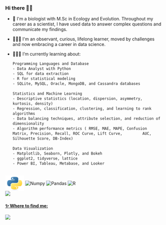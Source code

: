 ### Hi there 🐱‍👤

- 🌱 I'm a biologist with M.Sc in Ecology and Evolution. Throughout my career as a scientist, I have used data to answer complex questions and communicate my findings.
- 👩🏻‍🔬 I'm an observant, curious, lifelong learner, moved by challenges and now embracing a career in data science.
- 👩🏻‍💻 I’m currently learning about:
      
      Programming Languages and Database
      - Data Analyst with Python
      - SQL for data extraction
      - R for statistical modeling
      - SQLite, MySQL, Oracle, MongoDB, and Cassandra databases

      Statistics and Machine Learning
      - Descriptive statistics (location, dispersion, asymmetry, kurtosis, density)
      - Regression, classification, clustering, and learning to rank algorithms
      - Data balancing techniques, attribute selection, and reduction of
      dimensionality
      - Algorithm performance metrics ( RMSE, MAE, MAPE, Confusion Matrix, Precision, Recall, ROC Curve, Lift Curve,         AUC, Silhouette Score, DB-Index)
      
      Data Visualization
      - Matplotlib, Seaborn, Plotly, and Bokeh
      - ggplot2, tidyverse, lattice
      - Power BI, Tableau, Metabase, and Looker
      
<div style="display: inline_block"><br>
   <img align="center" alt="Python" height="50" width="60" 
   src="https://raw.githubusercontent.com/devicons/devicon/master/icons/python/python-original.svg">
   <img align="center" alt="Numpy" height="50" width="60" 
   src="https://cdn.jsdelivr.net/gh/devicons/devicon/icons/numpy/numpy-original-wordmark.svg">
  <img align="center" alt="Pandas" height="50" width="60"
  src="https://cdn.jsdelivr.net/gh/devicons/devicon/icons/pandas/pandas-original-wordmark.svg">        
  <img align="center" alt="R" height="50" width="60" 
   src="https://cdn.jsdelivr.net/gh/devicons/devicon/icons/r/r-original.svg" >
</div>

<div align="left">
  <a href="https://github.com/LidAlmeida">
  <img height="140em" src="https://github-readme-stats.vercel.app/api/top-langs/?username=LidAlmeida&layout=compact&langs_count=7&theme=radical"/>
</div>

#### ✨ Where to find me:
<div>
  <a href="https://www.linkedin.com/in/lidiane-cordeiro-de-almeida/" target="_blank"><img src="https://img.shields.io/badge/-LinkedIn-%230077B5?style=for-the-badge&logo=linkedin&logoColor=white" target="_blank"></a> 
</div>

 
 
  
 
  
